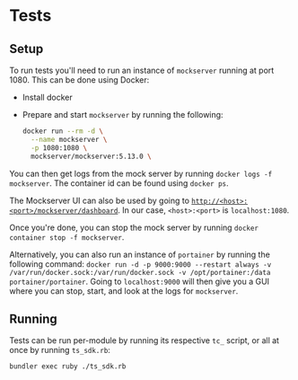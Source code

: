 # Tests

## Setup

To run tests you'll need to run an instance of `mockserver` running at port 1080. This can be done using Docker:
- Install docker
- Prepare and start `mockserver` by running the following: 
  
  ```sh
  docker run --rm -d \
    --name mockserver \
    -p 1080:1080 \
    mockserver/mockserver:5.13.0 \
  ```

You can then get logs from the mock server by running `docker logs -f mockserver`. The container id can be found using `docker ps`.

The Mockserver UI can also be used by going to [`http://<host>:<port>/mockserver/dashboard`](http://localhost:1080/mockserver/dashboard). In our case, `<host>:<port>` is `localhost:1080`.

Once you're done, you can stop the mock server by running `docker container stop -f mockserver`.

Alternatively, you can also run an instance of `portainer` by running the following command: `docker run -d -p 9000:9000 --restart always -v /var/run/docker.sock:/var/run/docker.sock -v /opt/portainer:/data portainer/portainer`. Going to `localhost:9000` will then give you a GUI where you can stop, start, and look at the logs for `mockserver`.

## Running

Tests can be run per-module by running its respective `tc_` script, or all at once by running `ts_sdk.rb`:

```sh
bundler exec ruby ./ts_sdk.rb
```